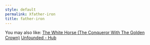 ```yaml
---
style: default
permalink: Xfather-iron
title: father-iron
---
```

You may also like:
[The White Horse (The Conqueror With The Golden Crown)](http://scp-wiki.net/the-white-horse)
[Unfounded - Hub](http://scp-wiki.net/unfounded-hub)